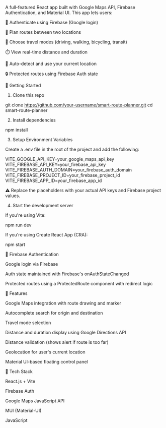 

A full-featured React app built with Google Maps API, Firebase Authentication, and Material UI. This app lets users:

🔐 Authenticate using Firebase (Google login)

🧭 Plan routes between two locations

🚗 Choose travel modes (driving, walking, bicycling, transit)

⏱️ View real-time distance and duration

📍 Auto-detect and use your current location

🔒 Protected routes using Firebase Auth state

🚀 Getting Started

1. Clone this repo

git clone https://github.com/your-username/smart-route-planner.git
cd smart-route-planner

2. Install dependencies

npm install

3. Setup Environment Variables

Create a .env file in the root of the project and add the following:

VITE_GOOGLE_API_KEY=your_google_maps_api_key
VITE_FIREBASE_API_KEY=your_firebase_api_key
VITE_FIREBASE_AUTH_DOMAIN=your_firebase_auth_domain
VITE_FIREBASE_PROJECT_ID=your_firebase_project_id
VITE_FIREBASE_APP_ID=your_firebase_app_id

⚠️ Replace the placeholders with your actual API keys and Firebase project values.

4. Start the development server

If you're using Vite:

npm run dev

If you're using Create React App (CRA):

npm start


🔐 Firebase Authentication

Google login via Firebase

Auth state maintained with Firebase's onAuthStateChanged

Protected routes using a ProtectedRoute component with redirect logic



🧠 Features

Google Maps integration with route drawing and marker

Autocomplete search for origin and destination

Travel mode selection

Distance and duration display using Google Directions API

Distance validation (shows alert if route is too far)

Geolocation for user's current location

Material UI-based floating control panel




🧪 Tech Stack

React.js + Vite

Firebase Auth

Google Maps JavaScript API

MUI (Material-UI)

JavaScript